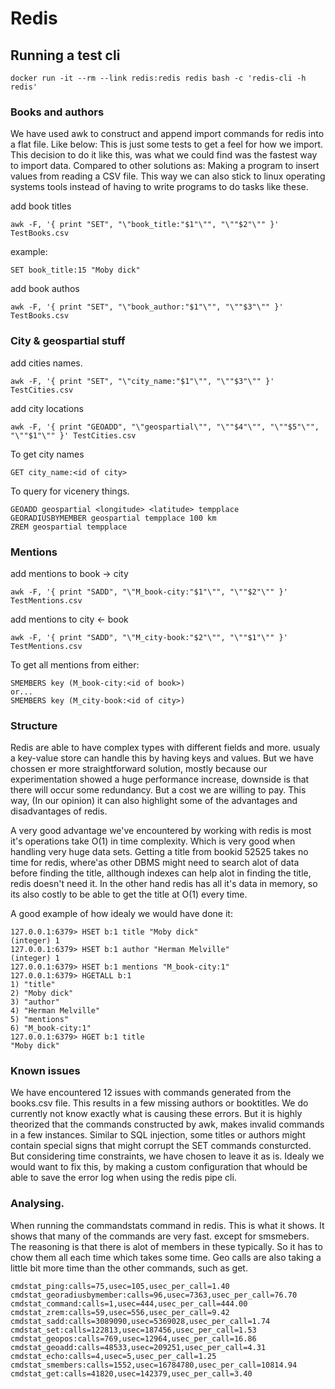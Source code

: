 # Redis

## Running a test cli
```
docker run -it --rm --link redis:redis redis bash -c 'redis-cli -h redis'
```

### Books and authors
We have used awk to construct and append import commands for redis into a flat file. Like below: This is just some tests to get a feel for how we import. This decision to do it like this, was what we could find was the fastest way to import data. Compared to other solutions as: Making a program to insert values from reading a CSV file. This way we can also stick to linux operating systems tools instead of having to write programs to do tasks like these.

add book titles
```
awk -F, '{ print "SET", "\"book_title:"$1"\"", "\""$2"\"" }' TestBooks.csv
```
example:
```
SET book_title:15 "Moby dick"
```

add book authos
```
awk -F, '{ print "SET", "\"book_author:"$1"\"", "\""$3"\"" }' TestBooks.csv
```

### City & geospartial stuff

add cities names.
```
awk -F, '{ print "SET", "\"city_name:"$1"\"", "\""$3"\"" }' TestCities.csv
```

add city locations
```
awk -F, '{ print "GEOADD", "\"geospartial\"", "\""$4"\"", "\""$5"\"", "\""$1"\"" }' TestCities.csv
```

To get city names
```
GET city_name:<id of city>
```

To query for vicenery things.
```
GEOADD geospartial <longitude> <latitude> tempplace
GEORADIUSBYMEMBER geospartial tempplace 100 km
ZREM geospartial tempplace
```


### Mentions

add mentions to book -> city
```
awk -F, '{ print "SADD", "\"M_book-city:"$1"\"", "\""$2"\"" }' TestMentions.csv
```

add mentions to city <- book
```
awk -F, '{ print "SADD", "\"M_city-book:"$2"\"", "\""$1"\"" }' TestMentions.csv
```

To get all mentions from either:
```
SMEMBERS key (M_book-city:<id of book>)
or...
SMEMBERS key (M_city-book:<id of city>)
```

### Structure
Redis are able to have complex types with different fields and more. usualy a key-value store can handle this by having keys and values. But we have chossen er more straightforward solution, mostly because our experimentation showed a huge performance increase, downside is that there will occur some redundancy. But a cost we are willing to pay. This way, (In our opinion) it can also highlight some of the advantages and disadvantages of redis.

A very good advantage we've encountered by working with redis is most it's operations take O(1) in time complexity. Which is very good when handling very huge data sets. Getting a title from bookid 52525 takes no time for redis, where'as other DBMS might need to search alot of data before finding the title, allthough indexes can help alot in finding the title, redis doesn't need it. In the other hand redis has all it's data in memory, so its also costly to be able to get the title at O(1) every time.

A good example of how idealy we would have done it:
```
127.0.0.1:6379> HSET b:1 title "Moby dick"
(integer) 1
127.0.0.1:6379> HSET b:1 author "Herman Melville"
(integer) 1
127.0.0.1:6379> HSET b:1 mentions "M_book-city:1"
127.0.0.1:6379> HGETALL b:1
1) "title"
2) "Moby dick"
3) "author"
4) "Herman Melville"
5) "mentions"
6) "M_book-city:1"
127.0.0.1:6379> HGET b:1 title
"Moby dick"
```

### Known issues
We have encountered 12 issues with commands generated from the books.csv file. This results in a few missing authors or booktitles. We do currently not know exactly what is causing these errors. But it is highly theorized that the commands constructed by awk, makes invalid commands in a few instances. Similar to SQL injection, some titles or authors might contain special signs that might corrupt the SET commands consturcted. But considering time constraints, we have chosen to leave it as is. Idealy we would want to fix this, by making a custom configuration that whould be able to save the error log when using the redis pipe cli.

### Analysing.
When running the commandstats command in redis. This is what it shows. It shows that many of the commands are very fast. except for smsmebers. The reasoning is that there is alot of members in these typically. So it has to chow them all each time which takes some time. Geo calls are also taking a little bit more time than the other commands, such as get.
```
cmdstat_ping:calls=75,usec=105,usec_per_call=1.40
cmdstat_georadiusbymember:calls=96,usec=7363,usec_per_call=76.70
cmdstat_command:calls=1,usec=444,usec_per_call=444.00
cmdstat_zrem:calls=59,usec=556,usec_per_call=9.42
cmdstat_sadd:calls=3089090,usec=5369028,usec_per_call=1.74
cmdstat_set:calls=122813,usec=187456,usec_per_call=1.53
cmdstat_geopos:calls=769,usec=12964,usec_per_call=16.86
cmdstat_geoadd:calls=48533,usec=209251,usec_per_call=4.31
cmdstat_echo:calls=4,usec=5,usec_per_call=1.25
cmdstat_smembers:calls=1552,usec=16784780,usec_per_call=10814.94
cmdstat_get:calls=41820,usec=142379,usec_per_call=3.40
```

